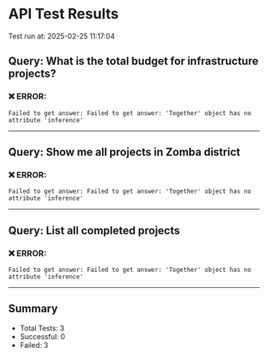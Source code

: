 # API Test Results

Test run at: 2025-02-25 11:17:04

## Query: What is the total budget for infrastructure projects?

### ❌ ERROR:
```
Failed to get answer: Failed to get answer: 'Together' object has no attribute 'inference'
```

---

## Query: Show me all projects in Zomba district

### ❌ ERROR:
```
Failed to get answer: Failed to get answer: 'Together' object has no attribute 'inference'
```

---

## Query: List all completed projects

### ❌ ERROR:
```
Failed to get answer: Failed to get answer: 'Together' object has no attribute 'inference'
```

---


## Summary

- Total Tests: 3
- Successful: 0
- Failed: 3
